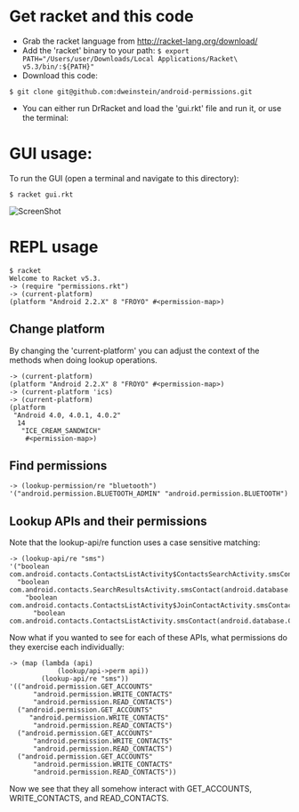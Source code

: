 # Get racket and this code
* Grab the racket language from http://racket-lang.org/download/
* Add the 'racket' binary to your path:
``` $ export PATH="/Users/user/Downloads/Local Applications/Racket\ v5.3/bin/:${PATH}" ```
* Download this code: 
```
$ git clone git@github.com:dweinstein/android-permissions.git
```
* You can either run DrRacket and load the 'gui.rkt' file and run it, or use the terminal:

# GUI usage:
To run the GUI (open a terminal and navigate to this directory):
```
$ racket gui.rkt
```
![ScreenShot](img/ss1.png)

# REPL usage
```
$ racket 
Welcome to Racket v5.3.
-> (require "permissions.rkt")
-> (current-platform)
(platform "Android 2.2.X" 8 "FROYO" #<permission-map>)
```

## Change platform
By changing the 'current-platform' you can adjust the context of the methods when doing lookup operations.

```
-> (current-platform)
(platform "Android 2.2.X" 8 "FROYO" #<permission-map>)
-> (current-platform 'ics)
-> (current-platform)
(platform
 "Android 4.0, 4.0.1, 4.0.2"
  14
   "ICE_CREAM_SANDWICH"
    #<permission-map>)
```

## Find permissions
```
-> (lookup-permission/re "bluetooth")
'("android.permission.BLUETOOTH_ADMIN" "android.permission.BLUETOOTH")
```

## Lookup APIs and their permissions
Note that the lookup-api/re function uses a case sensitive matching:
```
-> (lookup-api/re "sms")
'("boolean com.android.contacts.ContactsListActivity$ContactsSearchActivity.smsContact(android.database.Cursor)"
  "boolean com.android.contacts.SearchResultsActivity.smsContact(android.database.Cursor)"
    "boolean com.android.contacts.ContactsListActivity$JoinContactActivity.smsContact(android.database.Cursor)"
      "boolean com.android.contacts.ContactsListActivity.smsContact(android.database.Cursor)")
```

Now what if you wanted to see for each of these APIs, what permissions do they exercise each individually:
```
-> (map (lambda (api) 
            (lookup/api->perm api)) 
        (lookup-api/re "sms"))
'(("android.permission.GET_ACCOUNTS"
      "android.permission.WRITE_CONTACTS"
      "android.permission.READ_CONTACTS")
  ("android.permission.GET_ACCOUNTS"
     "android.permission.WRITE_CONTACTS"
      "android.permission.READ_CONTACTS")
  ("android.permission.GET_ACCOUNTS"
      "android.permission.WRITE_CONTACTS"
      "android.permission.READ_CONTACTS")
  ("android.permission.GET_ACCOUNTS"
      "android.permission.WRITE_CONTACTS"
      "android.permission.READ_CONTACTS"))
```

Now we see that they all somehow interact with GET_ACCOUNTS, WRITE_CONTACTS, and READ_CONTACTS.

